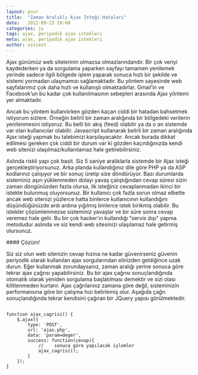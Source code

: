 ```yaml
---
layout: post
title:  "Zaman Aralıklı Ajax İsteği Hataları"
date:   2012-09-23 19:00
categories: js
tags: ajax, periyodik ajax istekleri
meta: ajax, periyodik ajax istekleri
author: ozziest
---
```


Ajax günümüz web sitelerinin olmazsa olmazlarındandır. Bir çok veriyi kaydederken ya da sorgulama yaparken sayfayı tamamen yenilemek yerinde sadece ilgili bölgede işlem yaparak sonuca hızlı bir şekilde ve sistemi yormadan ulaşmamızı sağlamaktadır.  Bu yöntem sayesinde web sayfalarımız çok daha hızlı ve kullanışlı olmaktadırlar. Gmail’in ve Facebook’un bu kadar çok kullanılmasının sebepleri arasında Ajax yöntemi yer almaktadır.

Ancak bu yöntem kullanılırken gözden kaçan ciddi bir hatadan bahsetmek istiyorum sizlere. Örneğin belirli bir zaman aralığında bir bölgedeki verilerin yenilenmesini istiyoruz. Bu belli bir akış (feed) olabilir ya da o an sistemde var olan kullanıcılar olabilir. Javascript kullanarak belirli bir zaman aralığında Ajax isteği yapmak bu talebimizi karşılayacaktır. Ancak burada dikkat edilmesi gereken çok ciddi bir durum var ki gözden kaçırdığınızda kendi web sitenizi ulaşılmaz/kullanılamaz hale getirebilirsiniz.

Aslında riskli yapı çok basit. Siz 5 saniye aralıklarla sistemde bir Ajax isteği gerçekleştiriyorsunuz. Arka planda kullandığınız dile göre PHP ya da ASP kodlarınız çalışıyor ve bir sonuç üretip size döndürüyor. Bazı durumlarda sisteminiz aşırı yüklenmeden dolayı yavaş çalıştığından cevap süresi sizin zaman döngünüzden fazla olursa, ilk isteğiniz cevaplanmadan ikinci bir istekte bulunmuş oluyorsunuz. Bir kullanıcı çok fazla sorun olmaz elbette ancak web sitenizi yüzlerce hatta binlerce kullanıcının kullandığını düşündüğünüzde ardı ardına yığılmış binlerce istek birikmiş olabilir. Bu istekler çözümlenmezse sisteminiz yavaşlar ve bir süre sonra cevap veremez hale gelir. Bu bir çok hacker’ın kullandığı “servis dışı” yapma metodudur aslında ve siz kendi web sitesinizi ulaşılamaz hale getirmiş olursunuz.

#### Çözüm!

Siz siz olun web sitenizin cevap hızına ne kadar güvenirseniz güvenin periyodik olarak kullanılan ajax sorgularından elinizden geldiğince uzak durun. Eğer kullanmak zorundaysanız, zaman aralığı yerine sonuca göre tekrar ajax çağrısı yapabilirsiniz. Bu bir ajax çağrısı sonuçlandığında otomatik olarak yeniden sorgulama başlatılması demektir ve sizi olası kilitlenmeden kurtarır. Ajax çağrılarınız zamana göre değil, sisteminizin performansına göre bir çalışma hızı belirlemiş olur.  Aşağıda çağrı sonuçlandığında tekrar kendisini çağıran bir JQuery yapısı görülmektedir.


<pre><code class="language-js">
function ajax_cagrisi() {
    $.ajax({
        type: 'POST',
        url: 'ajax.php',
        data: 'param=deger',
        success: function(cevap){
            //    sonuca göre yapılacak işlemler
            ajax_cagrisi();
        }
    });
}
</code></pre>


